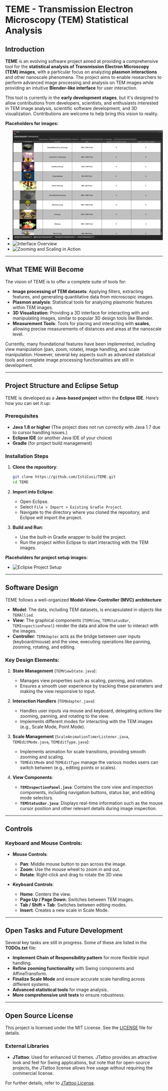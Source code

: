# TEME - Transmission Electron Microscopy (TEM) Statistical Analysis

## Introduction

**TEME** is an evolving software project aimed at providing a comprehensive tool for the **statistical analysis of Transmission Electron Microscopy (TEM) images**, with a particular focus on analyzing **plasmon interactions** and other nanoscale phenomena. The project aims to enable researchers to perform advanced image processing and analysis on TEM images while providing an intuitive **Blender-like interface** for user interaction.

This tool is currently in the **early development stages**, but it's designed to allow contributions from developers, scientists, and enthusiasts interested in TEM image analysis, scientific software development, and 3D visualization. Contributions are welcome to help bring this vision to reality.

**Placeholders for images:**

- ![Loading TEM files into project](./TEME/doc/views/1.png)
- ![Interface Overview](path/to/interface-overview.png)
- ![Zooming and Scaling in Action](path/to/zoom-scale-action.png)

---

## What TEME Will Become

The vision of TEME is to offer a complete suite of tools for:

- **Image processing of TEM datasets**: Applying filters, extracting features, and generating quantitative data from microscopic images.
- **Plasmon analysis**: Statistical tools for analyzing plasmonic features within TEM images.
- **3D Visualization**: Providing a 3D interface for interacting with and manipulating images, similar to popular 3D design tools like Blender.
- **Measurement Tools**: Tools for placing and interacting with **scales**, allowing precise measurements of distances and areas at the nanoscale level.

Currently, many foundational features have been implemented, including view manipulation (pan, zoom, rotate), image handling, and scale manipulation. However, several key aspects such as advanced statistical tools and complete image processing functionalities are still in development.

---

## Project Structure and Eclipse Setup

TEME is developed as a **Java-based project** within the **Eclipse IDE**. Here’s how you can set it up:

### Prerequisites

- **Java 1.8 or higher** (The project does not run correctly with Java 1.7 due to cursor handling issues.)
- **Eclipse IDE** (or another Java IDE of your choice)
- **Gradle** (for project build management)

### Installation Steps

1. **Clone the repository**:

   ```bash
   git clone https://github.com/IstiCusi/TEME.git
   cd TEME
   ```

2. **Import into Eclipse**:

   - Open Eclipse.
   - Select `File > Import > Existing Gradle Project`.
   - Navigate to the directory where you cloned the repository, and Eclipse will import the project.

3. **Build and Run**:
   - Use the built-in Gradle wrapper to build the project.
   - Run the project within Eclipse to start interacting with the TEM images.

**Placeholders for project setup images:**

- ![Eclipse Project Setup](path/to/eclipse-setup.png)

---

## Software Design

TEME follows a well-organized **Model-View-Controller (MVC) architecture**:

- **Model**: The data, including TEM datasets, is encapsulated in objects like `TEMAllied`.
- **View**: The graphical components (`TEMView`, `TEMStatusBar`, `TEMInspectionPanel`) render the data and allow the user to interact with the images.
- **Controller**: `TEMAdapter` acts as the bridge between user inputs (keyboard/mouse) and the view, executing operations like panning, zooming, rotating, and editing.

### Key Design Elements:

1. **State Management** (`TEMViewState.java`):

   - Manages view properties such as scaling, panning, and rotation.
   - Ensures a smooth user experience by tracking these parameters and making the view responsive to input.

2. **Interaction Handlers** (`TEMAdapter.java`):

   - Handles user inputs via mouse and keyboard, delegating actions like zooming, panning, and rotating to the view.
   - Implements different modes for interacting with the TEM images (e.g., Scale Mode, Point Mode).

3. **Scale Management** (`ScaleAnimationTimerListener.java`, `TEMEditMode.java`, `TEMEditType.java`):

   - Implements animation for scale transitions, providing smooth zooming and scaling.
   - `TEMEditMode` and `TEMEditType` manage the various modes users can switch between (e.g., editing points or scales).

4. **View Components**:
   - **`TEMInspectionPanel.java`**: Contains the core view and inspection components, including navigation buttons, status bar, and editing mode selectors.
   - **`TEMStatusBar.java`**: Displays real-time information such as the mouse cursor position and other relevant details during image inspection.

---

## Controls

### Keyboard and Mouse Controls:

- **Mouse Controls**:

  - **Pan**: Middle mouse button to pan across the image.
  - **Zoom**: Use the mouse wheel to zoom in and out.
  - **Rotate**: Right-click and drag to rotate the 3D view.

- **Keyboard Controls**:
  - **Home**: Centers the view.
  - **Page Up / Page Down**: Switches between TEM images.
  - **Tab / Shift + Tab**: Switches between editing modes.
  - **Insert**: Creates a new scale in Scale Mode.

---

## Open Tasks and Future Development

Several key tasks are still in progress. Some of these are listed in the **TODOs.txt** file:

- **Implement Chain of Responsibility pattern** for more flexible input handling.
- **Refine zooming functionality** with Swing components and AffineTransform.
- **Finalize Scale Mode** and ensure accurate scale handling across different systems.
- **Advanced statistical tools** for image analysis.
- **More comprehensive unit tests** to ensure robustness.

---

## Open Source License

This project is licensed under the MIT License. See the [LICENSE](LICENSE) file for details.

### External Libraries

- **JTattoo**: Used for enhanced UI themes. JTattoo provides an attractive look and feel for Swing applications, but note that for open-source projects, the JTattoo license allows free usage without requiring the commercial license.

For further details, refer to [JTattoo License](http://www.jtattoo.net/License.html).
